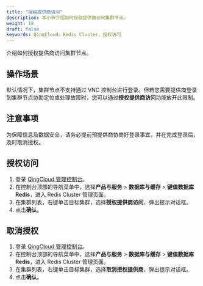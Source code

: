 ```yaml
---
title: "授权提供商访问"
description: 本小节介绍如何授权提供商访问集群节点。 
weight: 18
draft: false
keywords: QingCloud，Redis Cluster，授权访问
---
```


介绍如何授权提供商访问集群节点。

## 操作场景

默认情况下，集群节点不支持通过 VNC 控制台进行登录。但若您需要提供商登录到集群节点协助定位或处理故障时，您可以通过**授权提供商访问**功能放开此限制。

## 注意事项

为保障信息及数据安全，请务必提前预提供商协商好登录事宜，并在完成登录后，及时取消授权。

## 授权访问

1. 登录 [QingCloud 管理控制台](https://console.qingcloud.com/login)。
2. 在控制台顶部的导航菜单中，选择**产品与服务** > **数据库与缓存** > **键值数据库 Redis**，进入 Redis Cluster 管理页面。
3. 在集群列表，右键单击目标集群，选择**授权提供商访问**，弹出提示对话框。
4. 点击**确认**。

## 取消授权

1. 登录 [QingCloud 管理控制台](https://console.qingcloud.com/login)。
2. 在控制台顶部的导航菜单中，选择**产品与服务** > **数据库与缓存** > **键值数据库 Redis**，进入 Redis Cluster 管理页面。
3. 在集群列表，右键单击目标集群，选择**取消授权提供商**，弹出提示对话框。
4. 点击**确认**。
